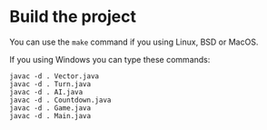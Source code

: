 # Build the project

You can use the `make` command if you using Linux, BSD or MacOS.

If you using Windows you can type these commands:

```
javac -d . Vector.java
javac -d . Turn.java
javac -d . AI.java
javac -d . Countdown.java
javac -d . Game.java
javac -d . Main.java
```
